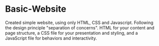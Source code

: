 # Basic-Website
 Created simple website, using only HTML, CSS and Javascript. Following the design principle "separation of concerns". HTML for your content and page structure, a CSS file for your presentation and styling, and a JavaScript file for behaviors and interactivity.
